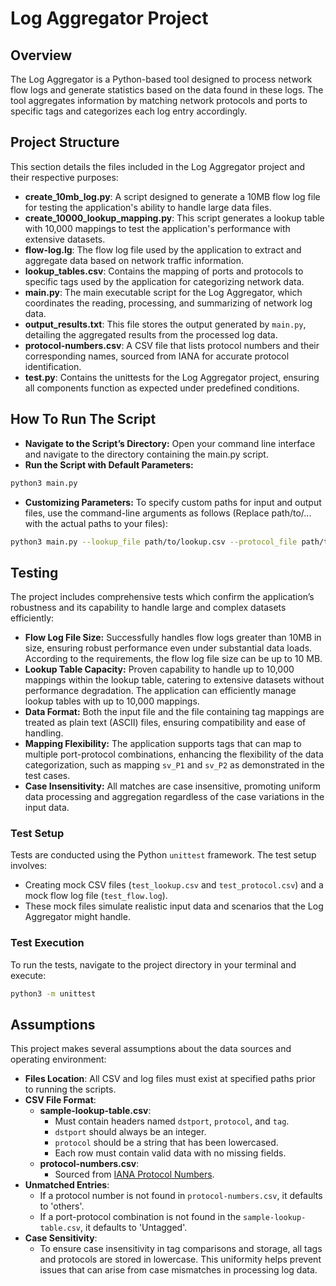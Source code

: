 # Log Aggregator Project

## Overview
The Log Aggregator is a Python-based tool designed to process network flow logs and generate statistics based on the data found in these logs. The tool aggregates information by matching network protocols and ports to specific tags and categorizes each log entry accordingly.

## Project Structure
This section details the files included in the Log Aggregator project and their respective purposes:

- **create_10mb_log.py**: A script designed to generate a 10MB flow log file for testing the application's ability to handle large data files.
- **create_10000_lookup_mapping.py**: This script generates a lookup table with 10,000 mappings to test the application's performance with extensive datasets.
- **flow-log.lg**: The flow log file used by the application to extract and aggregate data based on network traffic information.
- **lookup_tables.csv**: Contains the mapping of ports and protocols to specific tags used by the application for categorizing network data.
- **main.py**: The main executable script for the Log Aggregator, which coordinates the reading, processing, and summarizing of network log data.
- **output_results.txt**: This file stores the output generated by `main.py`, detailing the aggregated results from the processed log data.
- **protocol-numbers.csv**: A CSV file that lists protocol numbers and their corresponding names, sourced from IANA for accurate protocol identification.
- **test.py**: Contains the unittests for the Log Aggregator project, ensuring all components function as expected under predefined conditions.


## How To Run The Script
- **Navigate to the Script’s Directory:** Open your command line interface and navigate to the directory containing the main.py script.
- **Run the Script with Default Parameters:** 
```bash
python3 main.py
```
- **Customizing Parameters:** To specify custom paths for input and output files, use the command-line arguments as follows (Replace path/to/... with the actual paths to your files):
```bash
python3 main.py --lookup_file path/to/lookup.csv --protocol_file path/to/protocol.csv --flow_log_file path/to/log.log --output_file path/to/output.txt
```

## Testing
The project includes comprehensive tests which confirm the application’s robustness and its capability to handle large and complex datasets efficiently:

- **Flow Log File Size:** Successfully handles flow logs greater than 10MB in size, ensuring robust performance even under substantial data loads. According to the requirements, the flow log file size can be up to 10 MB.
- **Lookup Table Capacity:** Proven capability to handle up to 10,000 mappings within the lookup table, catering to extensive datasets without performance degradation. The application can efficiently manage lookup tables with up to 10,000 mappings.
- **Data Format:** Both the input file and the file containing tag mappings are treated as plain text (ASCII) files, ensuring compatibility and ease of handling.
- **Mapping Flexibility:** The application supports tags that can map to multiple port-protocol combinations, enhancing the flexibility of the data categorization, such as mapping `sv_P1` and `sv_P2` as demonstrated in the test cases.
- **Case Insensitivity:** All matches are case insensitive, promoting uniform data processing and aggregation regardless of the case variations in the input data.

### Test Setup
Tests are conducted using the Python `unittest` framework. The test setup involves:
- Creating mock CSV files (`test_lookup.csv` and `test_protocol.csv`) and a mock flow log file (`test_flow.log`).
- These mock files simulate realistic input data and scenarios that the Log Aggregator might handle.

### Test Execution
To run the tests, navigate to the project directory in your terminal and execute:
```bash
python3 -m unittest
```

## Assumptions
This project makes several assumptions about the data sources and operating environment:

- **Files Location**: All CSV and log files must exist at specified paths prior to running the scripts.
- **CSV File Format**: 
  - **sample-lookup-table.csv**:
    - Must contain headers named `dstport`, `protocol`, and `tag`.
    - `dstport` should always be an integer.
    - `protocol` should be a string that has been lowercased.
    - Each row must contain valid data with no missing fields.
  - **protocol-numbers.csv**:
    - Sourced from [IANA Protocol Numbers](https://www.iana.org/assignments/protocol-numbers/protocol-numbers.xhtml).
- **Unmatched Entries**:
  - If a protocol number is not found in `protocol-numbers.csv`, it defaults to 'others'.
  - If a port-protocol combination is not found in the `sample-lookup-table.csv`, it defaults to 'Untagged'.
- **Case Sensitivity**:
  - To ensure case insensitivity in tag comparisons and storage, all tags and protocols are stored in lowercase. This uniformity helps prevent  issues that can arise from case mismatches in processing log data.
